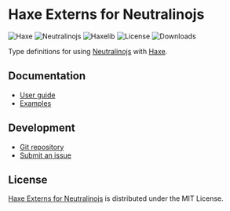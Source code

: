 # Haxe Externs for Neutralinojs
![Haxe](https://badgen.net/badge/haxe/%3E%3D4.3.0/green) ![Neutralinojs](https://badgen.net/badge/neutralinojs/%3E%3D5.3.0/green) ![Haxelib](https://badgen.net/haxelib/v/neutralinojs) ![License](https://badgen.net/haxelib/license/neutralinojs) ![Downloads](https://badgen.net/haxelib/d/neutralinojs)

Type definitions for using [Neutralinojs](https://neutralino.js.org) with [Haxe](https://haxe.org).

## Documentation
- [User guide](https://github.com/cedx/neutralinojs.hx/wiki)
- [Examples](https://github.com/cedx/neutralinojs.hx/tree/main/example)

## Development
- [Git repository](https://github.com/cedx/neutralinojs.hx)
- [Submit an issue](https://github.com/cedx/neutralinojs.hx/issues)

## License
[Haxe Externs for Neutralinojs](https://github.com/cedx/neutralinojs.hx) is distributed under the MIT License.
